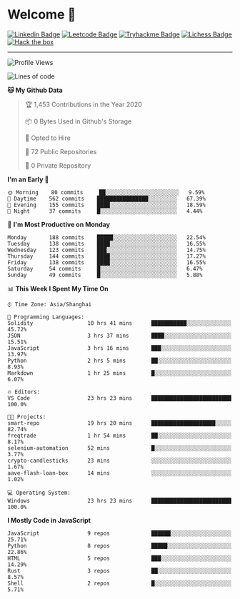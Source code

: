 # Welcome 👋

[![Linkedin Badge](https://img.shields.io/badge/-PedroTorres-blue?style=flat-square&logo=Linkedin&logoColor=white&link=https://www.linkedin.com/in/PedroTorres/)](https://www.linkedin.com/in/pedro-torres-cruz/)
[![Leetcode Badge](https://img.shields.io/badge/profile-leetcode-green)](https://leetcode.com/corfucinas/)
[![Tryhackme Badge](https://img.shields.io/badge/profile-tryhackme-blue)](https://tryhackme.com/p/Corfucinas/)
[![Lichess Badge](https://img.shields.io/badge/challenge_me-lichess-yellow)](https://lichess.org/@/Corfucinas)
[![Hack the box](https://img.shields.io/badge/hack_the_box-profile-red)](https://www.hackthebox.eu/profile/375826)

---

<!--START_SECTION:waka-->
![Profile Views](http://img.shields.io/badge/Profile%20Views-1-blue)

![Lines of code](https://img.shields.io/badge/From%20Hello%20World%20I%27ve%20Written-23.1%20million%20lines%20of%20code-blue)

**🐱 My Github Data** 

> 🏆 1,453 Contributions in the Year 2020
 > 
> 📦 0 Bytes Used in Github's Storage 
 > 
> 💼 Opted to Hire
 > 
> 📜 72 Public Repositories
 > 
> 🔑 0 Private Repository 
 > 
**I'm an Early 🐤** 

```text
🌞 Morning    80 commits     ██░░░░░░░░░░░░░░░░░░░░░░░   9.59% 
🌆 Daytime    562 commits    ████████████████░░░░░░░░░   67.39% 
🌃 Evening    155 commits    ████░░░░░░░░░░░░░░░░░░░░░   18.59% 
🌙 Night      37 commits     █░░░░░░░░░░░░░░░░░░░░░░░░   4.44%

```
📅 **I'm Most Productive on Monday** 

```text
Monday       188 commits    █████░░░░░░░░░░░░░░░░░░░░   22.54% 
Tuesday      138 commits    ████░░░░░░░░░░░░░░░░░░░░░   16.55% 
Wednesday    123 commits    ███░░░░░░░░░░░░░░░░░░░░░░   14.75% 
Thursday     144 commits    ████░░░░░░░░░░░░░░░░░░░░░   17.27% 
Friday       138 commits    ████░░░░░░░░░░░░░░░░░░░░░   16.55% 
Saturday     54 commits     █░░░░░░░░░░░░░░░░░░░░░░░░   6.47% 
Sunday       49 commits     █░░░░░░░░░░░░░░░░░░░░░░░░   5.88%

```


📊 **This Week I Spent My Time On** 

```text
⌚︎ Time Zone: Asia/Shanghai

💬 Programming Languages: 
Solidity                 10 hrs 41 mins      ███████████░░░░░░░░░░░░░░   45.72% 
JSON                     3 hrs 37 mins       ████░░░░░░░░░░░░░░░░░░░░░   15.51% 
JavaScript               3 hrs 16 mins       ███░░░░░░░░░░░░░░░░░░░░░░   13.97% 
Python                   2 hrs 5 mins        ██░░░░░░░░░░░░░░░░░░░░░░░   8.93% 
Markdown                 1 hr 25 mins        █░░░░░░░░░░░░░░░░░░░░░░░░   6.07%

🔥 Editors: 
VS Code                  23 hrs 23 mins      █████████████████████████   100.0%

🐱‍💻 Projects: 
smart-repo               19 hrs 20 mins      ████████████████████░░░░░   82.74% 
freqtrade                1 hr 54 mins        ██░░░░░░░░░░░░░░░░░░░░░░░   8.17% 
selenium-automation      52 mins             █░░░░░░░░░░░░░░░░░░░░░░░░   3.77% 
crypto-candlesticks      23 mins             ░░░░░░░░░░░░░░░░░░░░░░░░░   1.67% 
aave-flash-loan-box      14 mins             ░░░░░░░░░░░░░░░░░░░░░░░░░   1.02%

💻 Operating System: 
Windows                  23 hrs 23 mins      █████████████████████████   100.0%

```

**I Mostly Code in JavaScript** 

```text
JavaScript               9 repos             ██████░░░░░░░░░░░░░░░░░░░   25.71% 
Python                   8 repos             █████░░░░░░░░░░░░░░░░░░░░   22.86% 
HTML                     5 repos             ███░░░░░░░░░░░░░░░░░░░░░░   14.29% 
Rust                     3 repos             ██░░░░░░░░░░░░░░░░░░░░░░░   8.57% 
Shell                    2 repos             █░░░░░░░░░░░░░░░░░░░░░░░░   5.71%

```



<!--END_SECTION:waka-->
